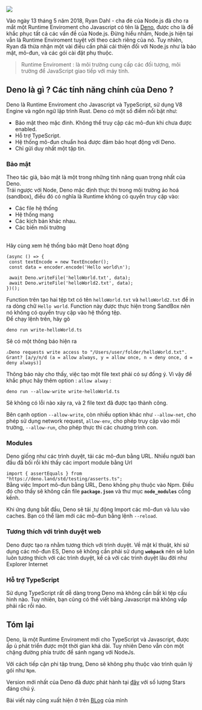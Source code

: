 ![](https://images.viblo.asia/1d4ce923-d919-4ccf-af8a-9e444ab8d793.jpg)

Vào ngày 13 tháng 5 năm 2018, Ryan Dahl - cha đẻ của Node.js đã cho ra mắt một Runtime Enviroment cho Javascript có tên là [Deno](https://deno.land/), được cho là để khắc phục tất cả các vấn đề của Node.js. Đừng hiểu nhầm, Node.js hiện tại vẫn là Runtime Enviroment tuyệt vời theo cách riêng của nó. Tuy nhiên, Ryan đã thừa nhận một vài điều cần phải cải thiện đối với Node.js như là bảo mật, mô-đun, và các gói cài đặt phụ thuộc.
> Runtime Enviroment : là môi trường cung cấp các đối tượng, môi trường để JavaScript giao tiếp với máy tính.

## Deno là gì ? Các tính năng chính của Deno ? 
Deno là Runtime Enviroment cho Javascript và TypeScript, sử dụng V8 Engine và ngôn ngữ lập trình Rust. Deno có một số điểm nổi bật như:
* Bảo mật theo mặc đinh. Không thể truy cập các mô-đun khi chưa được enabled.
* Hỗ trợ TypeScript.
* Hệ thống mô-đun chuẩn hoá được đảm bảo hoạt động với Deno.
* Chỉ gửi duy nhất một tập tin.

###  Bảo mật
Theo tác giả, bảo mật là một trong những tính năng quan trọng nhất của Deno.
<br>
Trái ngược với Node, Deno mặc định thực thi trong môi trường ảo hoá (sandbox), điều đó có nghĩa là Runtime không có quyền truy cập vào:
* Các file hệ thống
* Hệ thống mạng
* Các kịch bản khác nhau.
* Các biến môi trường
<br>
Hãy cùng xem hệ thống bảo mật Deno hoạt động

```
(async () => {
 const textEncode = new TextEncoder();
 const data = encoder.encode('Hello world\n');

 await Deno.writeFile('helloWorld.txt', data);
 await Deno.writeFile('helloWorld2.txt', data);
})();
```

Function trên tạo hai tệp txt có tên `helloWorld.txt` và `helloWorld2.txt` để in ra dòng chữ `Hello world`. Function này được thực hiện trong SandBox nên nó không có quyền truy cập vào hệ thống tệp.
<br>
Để chạy lệnh trên, hãy gõ
```
deno run write-helloWorld.ts
```

Sẽ có một thông báo hiện ra
```
⚠️Deno requests write access to "/Users/user/folder/helloWorld.txt". Grant? [a/y/n/d (a = allow always, y = allow once, n = deny once, d = deny always)]
```
Thông báo này cho thấy, việc  tạo một file text phải có sự đồng ý. Vì vậy để khắc phục hãy thêm option : `allow alway`  : 
```
deno run --allow-write write-helloWorld.ts
```
Sẽ không có lỗi nào xảy ra, và 2 file text đã được tạo thành công.

Bên cạnh option `--allow-write`, còn nhiều option khác như `--allow-net`, cho phép sử dụng network request, `allow-env`, cho phép truy cập vào môi trường, `--allow-run`, cho phép thực thi các chương trình con.
### Modules
Deno giống như các trình duyệt, tải các mô-đun bằng URL. Nhiều người ban đầu đã bối rồi khi thấy các import module bằng Url

`import { assertEquals } from "https://deno.land/std/testing/asserts.ts";`
<br>
Bằng việc Import mô-đun bằng URL, Deno không phụ thuộc vào Npm. Điều đó cho thấy sẽ không cần file **`package.json`** và thư mục **`node_modules`** cồng kềnh.

Khi ứng dụng bắt đầu, Deno sẽ tải ,tự động Import các mô-đun và lưu vào caches. Bạn có thể làm mới các mô-đun bằng lệnh `--reload`.
### Tương thích với trình duyệt web
Deno được tạo ra nhằm tương thích với trình duyệt. Về mặt kĩ thuật, khi sử dụng các mô-đun ES, Deno sẽ không cần phải sử dụng **`webpack`** nên sẽ luôn luôn tương thích với các trình duyệt, kể cả với các trình duyệt lâu đời như Explorer Internet

### Hỗ trợ TypeScript

Sử dụng TypeScript rất dễ dàng trong Deno mà không cần bất kì tệp cấu hình nào. Tuy nhiên, bạn cũng có thể viết bằng Javascript mà không vấp phải rắc rồi nào.


## Tóm lại
Deno, là một Runtime Enviroment mới cho TypeScript và Javascript, được ấp ủ phát triển được một thời gian khá dài. Tuy nhiên Deno vẫn còn một chặng đường phía trước để sánh ngang với NodeJs.

Với cách tiếp cận phi tập trung, Deno sẽ không phụ thuộc vào trình quản lý gói như `Npm`.

Version mới nhất của Deno đã được phát hành tại [đây](https://github.com/denoland/deno) với số lượng Stars đáng chú ý.

Bài viết này cũng xuất hiện ở trên [BLog](https://bit.ly/2UORmaQ) của mình